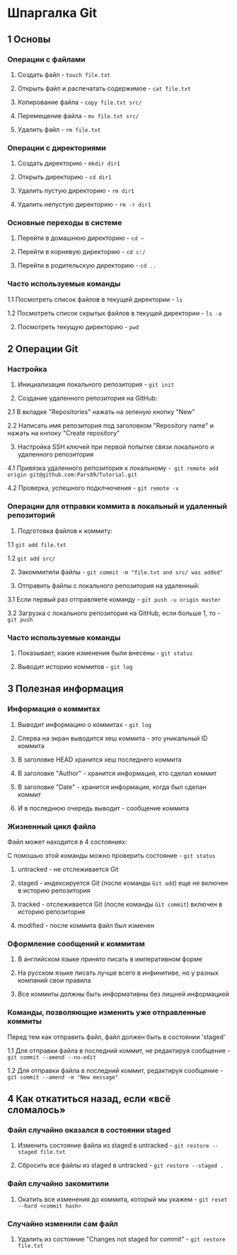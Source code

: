 # Шпаргалка Git

## 1 Основы


### Операции с файлами

1. Создать файл - ```touch file.txt```

2. Открыть файл и распечатать содержимое - ```cat file.txt```

3. Копирование файла - ```copy file.txt src/```

4. Перемещение файла - ```mv file.txt src/```

5. Удалить файл - ```rm file.txt```


### Операции с директориями

1. Создать директорию - ```mkdir dir1```

2. Открыть директорию - ```cd dir1```

3. Удалить пустую директорию - ```rm dir1```

4. Удалить непустую директорию - ```rm -r dir1```


### Основные переходы в системе

1. Перейти в домашнюю директорию - ```cd ~```

2. Перейти в корневую директорию - ```cd c:/```

3. Перейти в родительскую директорию - ```cd ..```


### Часто используемые команды

1.1 Посмотреть список файлов в текущей директории - ```ls```

1.2 Посмотреть список скрытых файлов в текущей директории - ```ls -a```

2. Посмотреть текущую директорию - ```pwd```


## 2 Операции Git


### Настройка

1. Инициализация локального репозитория - ```git init```

2. Создание удаленного репозитория на GitHub:

2.1 В вкладке "Repositories" нажать на зеленую кнопку "New"

2.2 Написать имя репозитория под заголовком "Repository name" и нажать на кнпоку "Create repository"

3. Настройка SSH ключей при первой попытке связи локального и удаленного репозитория

4.1 Привязка удаленного репозитория к локальному -``` git remote add origin git@github.com:Pars89/Tutorial.git```

4.2 Проверка, успешного подклчючения - ```git remote -v```


### Операции для отправки коммита в локальный и удаленный репозиторий

1. Подготовка файлов к коммиту:

1.1 ```git add file.txt```

1.2 ```git add src/```

2. Закоммитили файлы - ```git commit -m "file.txt and src/ was added"```

3. Отправить файлы с локального репозитория на удаленный:

3.1 Если первый раз отправляете команду - ```git push -u origin master```

3.2 Загрузка с локального репозитория на GitHub, если больше 1, то - ```git push```


### Часто используемые команды

1. Показывает, какие изменения были внесены  - ```git status```

2. Выводит историю коммитов - ```git log```


## 3 Полезная информация


### Информация о коммитах

1. Выводит информацию о коммитах - ```git log```

2. Сперва на экран выводится хеш коммита - это уникальный ID коммита

3. В заголовке HEAD хранится хеш последнего коммита

4. В заголовке "Author" - хранится информация, кто сделал коммит

5. В заголовке "Date" - хранится информация, когда был сделан коммит

6. И в последнюю очередь выводит - сообщение коммита


### Жизненный цикл файла

Файл может находится в 4 состояниях:

С помошью этой команды можно проверить состояние - ```git status```

1. untracked - не отслеживается Git

2. staged - индексируется Git (после команды ```Git add```) еще не включен в историю репозитория

3. tracked - отслеживается Git (после команды ```Git commit```) включен в историю репозитория

4. modified - после коммита файл был изменен


### Оформление сообщений к коммитам

1. В английском языке принято писать в императивном форме

2. На русском языке писать лучше всего в инфинитиве, но у разных компаний свои правила

3. Все коммиты должны быть информативны без лищней информацией


### Команды, позволяющие изменить уже отправленные коммиты

Перед тем как отправить файл, файл должен быть в состоянии 'staged'

1.1 Для отправки файла в последний коммит, не редактируя сообщение - ```git commit --amend --no-edit```

1.2 Для отправки файла в последний коммит, редактируя сообщение - ```git commit --amend -m "New message"```



## 4 Как откатиться назад, если «всё сломалось»


### Файл случайно оказался в состоянии staged

1. Изменить состояние файла из staged в untracked - ```git restore --staged file.txt```

2. Сбросить все файлы из staged в untracked - ```git restore --staged .```


### Файл случайно закомитили

1. Окатить все изменения до коммита, который мы укажем - ```git reset --hard <commit hash>```


###  Cлучайно изменили сам файл

1. Удалить из состояние "Changes not staged for commit" - ```git restore file.txt```